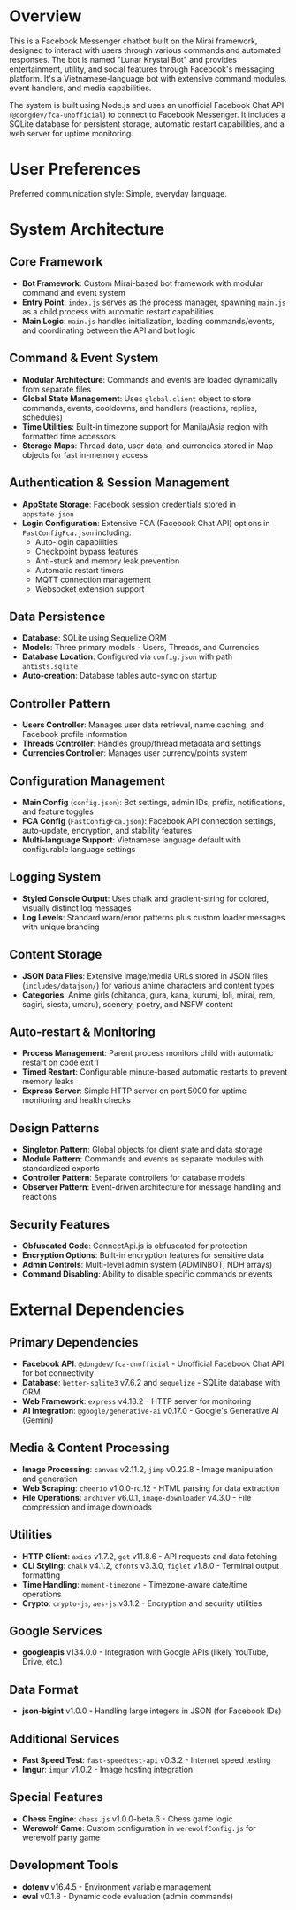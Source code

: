 # Overview

This is a Facebook Messenger chatbot built on the Mirai framework, designed to interact with users through various commands and automated responses. The bot is named "Lunar Krystal Bot" and provides entertainment, utility, and social features through Facebook's messaging platform. It's a Vietnamese-language bot with extensive command modules, event handlers, and media capabilities.

The system is built using Node.js and uses an unofficial Facebook Chat API (`@dongdev/fca-unofficial`) to connect to Facebook Messenger. It includes a SQLite database for persistent storage, automatic restart capabilities, and a web server for uptime monitoring.

# User Preferences

Preferred communication style: Simple, everyday language.

# System Architecture

## Core Framework
- **Bot Framework**: Custom Mirai-based bot framework with modular command and event system
- **Entry Point**: `index.js` serves as the process manager, spawning `main.js` as a child process with automatic restart capabilities
- **Main Logic**: `main.js` handles initialization, loading commands/events, and coordinating between the API and bot logic

## Command & Event System
- **Modular Architecture**: Commands and events are loaded dynamically from separate files
- **Global State Management**: Uses `global.client` object to store commands, events, cooldowns, and handlers (reactions, replies, schedules)
- **Time Utilities**: Built-in timezone support for Manila/Asia region with formatted time accessors
- **Storage Maps**: Thread data, user data, and currencies stored in Map objects for fast in-memory access

## Authentication & Session Management
- **AppState Storage**: Facebook session credentials stored in `appstate.json`
- **Login Configuration**: Extensive FCA (Facebook Chat API) options in `FastConfigFca.json` including:
  - Auto-login capabilities
  - Checkpoint bypass features
  - Anti-stuck and memory leak prevention
  - Automatic restart timers
  - MQTT connection management
  - Websocket extension support

## Data Persistence
- **Database**: SQLite using Sequelize ORM
- **Models**: Three primary models - Users, Threads, and Currencies
- **Database Location**: Configured via `config.json` with path `antists.sqlite`
- **Auto-creation**: Database tables auto-sync on startup

## Controller Pattern
- **Users Controller**: Manages user data retrieval, name caching, and Facebook profile information
- **Threads Controller**: Handles group/thread metadata and settings
- **Currencies Controller**: Manages user currency/points system

## Configuration Management
- **Main Config** (`config.json`): Bot settings, admin IDs, prefix, notifications, and feature toggles
- **FCA Config** (`FastConfigFca.json`): Facebook API connection settings, auto-update, encryption, and stability features
- **Multi-language Support**: Vietnamese language default with configurable language settings

## Logging System
- **Styled Console Output**: Uses chalk and gradient-string for colored, visually distinct log messages
- **Log Levels**: Standard warn/error patterns plus custom loader messages with unique branding

## Content Storage
- **JSON Data Files**: Extensive image/media URLs stored in JSON files (`includes/datajson/`) for various anime characters and content types
- **Categories**: Anime girls (chitanda, gura, kana, kurumi, loli, mirai, rem, sagiri, siesta, umaru), scenery, poetry, and NSFW content

## Auto-restart & Monitoring
- **Process Management**: Parent process monitors child with automatic restart on code exit 1
- **Timed Restart**: Configurable minute-based automatic restarts to prevent memory leaks
- **Express Server**: Simple HTTP server on port 5000 for uptime monitoring and health checks

## Design Patterns
- **Singleton Pattern**: Global objects for client state and data storage
- **Module Pattern**: Commands and events as separate modules with standardized exports
- **Controller Pattern**: Separate controllers for database models
- **Observer Pattern**: Event-driven architecture for message handling and reactions

## Security Features
- **Obfuscated Code**: ConnectApi.js is obfuscated for protection
- **Encryption Options**: Built-in encryption features for sensitive data
- **Admin Controls**: Multi-level admin system (ADMINBOT, NDH arrays)
- **Command Disabling**: Ability to disable specific commands or events

# External Dependencies

## Primary Dependencies
- **Facebook API**: `@dongdev/fca-unofficial` - Unofficial Facebook Chat API for bot connectivity
- **Database**: `better-sqlite3` v7.6.2 and `sequelize` - SQLite database with ORM
- **Web Framework**: `express` v4.18.2 - HTTP server for monitoring
- **AI Integration**: `@google/generative-ai` v0.17.0 - Google's Generative AI (Gemini)

## Media & Content Processing
- **Image Processing**: `canvas` v2.11.2, `jimp` v0.22.8 - Image manipulation and generation
- **Web Scraping**: `cheerio` v1.0.0-rc.12 - HTML parsing for data extraction
- **File Operations**: `archiver` v6.0.1, `image-downloader` v4.3.0 - File compression and image downloads

## Utilities
- **HTTP Client**: `axios` v1.7.2, `got` v11.8.6 - API requests and data fetching
- **CLI Styling**: `chalk` v4.1.2, `cfonts` v3.3.0, `figlet` v1.8.0 - Terminal output formatting
- **Time Handling**: `moment-timezone` - Timezone-aware date/time operations
- **Crypto**: `crypto-js`, `aes-js` v3.1.2 - Encryption and security utilities

## Google Services
- **googleapis** v134.0.0 - Integration with Google APIs (likely YouTube, Drive, etc.)

## Data Format
- **json-bigint** v1.0.0 - Handling large integers in JSON (for Facebook IDs)

## Additional Services
- **Fast Speed Test**: `fast-speedtest-api` v0.3.2 - Internet speed testing
- **Imgur**: `imgur` v1.0.2 - Image hosting integration

## Special Features
- **Chess Engine**: `chess.js` v1.0.0-beta.6 - Chess game logic
- **Werewolf Game**: Custom configuration in `werewolfConfig.js` for werewolf party game

## Development Tools
- **dotenv** v16.4.5 - Environment variable management
- **eval** v0.1.8 - Dynamic code evaluation (admin commands)